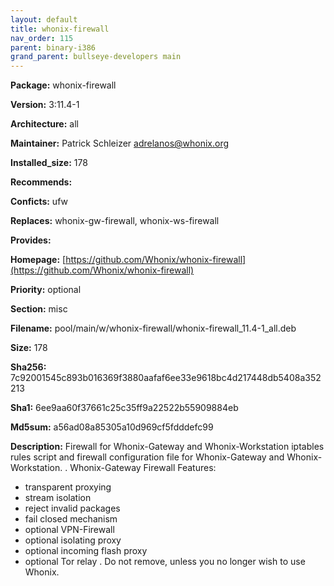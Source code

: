 ```yaml
---
layout: default
title: whonix-firewall
nav_order: 115
parent: binary-i386
grand_parent: bullseye-developers main
---
```


**Package:** whonix-firewall

**Version:** 3:11.4-1

**Architecture:**  all

**Maintainer:**  Patrick Schleizer <adrelanos@whonix.org>

**Installed_size:**  178

**Recommends:**  

**Conficts:**  ufw

**Replaces:**  whonix-gw-firewall, whonix-ws-firewall

**Provides:**  

**Homepage:**  [https://github.com/Whonix/whonix-firewall](https://github.com/Whonix/whonix-firewall)

**Priority:**  optional

**Section:** misc

**Filename:**  pool/main/w/whonix-firewall/whonix-firewall_11.4-1_all.deb

**Size:**  178

**Sha256:**  7c92001545c893b016369f3880aafaf6ee33e9618bc4d217448db5408a352213

**Sha1:**  6ee9aa60f37661c25c35ff9a22522b55909884eb

**Md5sum:**  a56ad08a85305a10d969cf5fdddefc99

**Description:** Firewall for Whonix-Gateway and Whonix-Workstation
 iptables rules script and firewall configuration file for Whonix-Gateway and
 Whonix-Workstation.
 .
 Whonix-Gateway Firewall Features:
  - transparent proxying
  - stream isolation
  - reject invalid packages
  - fail closed mechanism
  - optional VPN-Firewall
  - optional isolating proxy
  - optional incoming flash proxy
  - optional Tor relay
 .
 Do not remove, unless you no longer wish to use Whonix.


